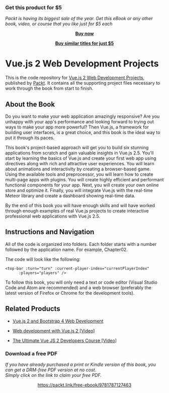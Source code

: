 
### Get this product for $5

<i>Packt is having its biggest sale of the year. Get this eBook or any other book, video, or course that you like just for $5 each</i>


<b><p align='center'>[Buy now](https://packt.link/9781787127463)</p></b>


<b><p align='center'>[Buy similar titles for just $5](https://subscription.packtpub.com/search)</p></b>


# Vue.js 2 Web Development Projects
This is the code repository for [Vue.js 2 Web Development Projects](https://www.packtpub.com/web-development/vuejs-2-web-development-projects?utm_source=github&utm_medium=repository&utm_campaign=9781787127463), published by [Packt](https://www.packtpub.com/?utm_source=github). It contains all the supporting project files necessary to work through the book from start to finish.
## About the Book
Do you want to make your web application amazingly responsive? Are you unhappy with your app's performance and looking forward to trying out ways to make your app more powerful? Then Vue.js, a framework for building user interfaces, is a great choice, and this book is the ideal way to put it through its paces.

This book's project-based approach will get you to build six stunning applications from scratch and gain valuable insights in Vue.js 2.5. You'll start by learning the basics of Vue.js and create your first web app using directives along with rich and attractive user experiences. You will learn about animations and interactivity by creating a browser-based game. Using the available tools and preprocessor, you will learn how to create multi-page apps with plugins. You will create highly efficient and performant functional components for your app. Next, you will create your own online store and optimize it. Finally, you will integrate Vue.js with the real-time Meteor library and create a dashboard showing real-time data.

By the end of this book you will have enough skills and will have worked through enough examples of real Vue.js projects to create interactive professional web applications with Vue.js 2.5.

## Instructions and Navigation
All of the code is organized into folders. Each folder starts with a number followed by the application name. For example, Chapter02.



The code will look like the following:
```
<top-bar :turn="turn" :current-player-index="currentPlayerIndex"         
      :players="players" />
```

To follow this book, you will only need a text or code editor (Visual Studio Code and Atom are recommended) and a web browser (preferably the latest version of Firefox or Chrome for the development tools).

## Related Products
* [Vue.js 2 and Bootstrap 4 Web Development](https://www.packtpub.com/web-development/vuejs-2-and-bootstrap-4-web-development?utm_source=github&utm_medium=repository&utm_campaign=9781788290920)

* [Web development with Vue.js 2 [Video]](https://www.packtpub.com/web-development/web-development-vuejs-2-video?utm_source=github&utm_medium=repository&utm_campaign=9781788395298)

* [The Ultimate Vue JS 2 Developers Course [Video]](https://www.packtpub.com/application-development/ultimate-vue-js-2-developers-course-video?utm_source=github&utm_medium=repository&utm_campaign=9781788394086)
### Download a free PDF

 <i>If you have already purchased a print or Kindle version of this book, you can get a DRM-free PDF version at no cost.<br>Simply click on the link to claim your free PDF.</i>
<p align="center"> <a href="https://packt.link/free-ebook/9781787127463">https://packt.link/free-ebook/9781787127463 </a> </p>